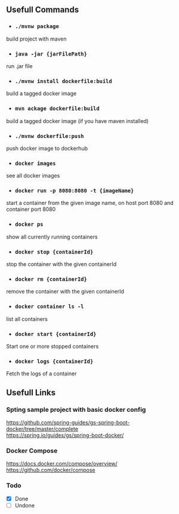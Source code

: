 ## Usefull Commands

- ### `./mvnw package`
build project with maven

- ### `java -jar {jarFilePath}` 
run .jar file

- ### `./mvnw install dockerfile:build`
build a tagged docker image

- ### `mvn ackage dockerfile:build` 
build a tagged docker image (if you have maven installed) 

- ### `./mvnw dockerfile:push`
push docker image to dockerhub

- ### `docker images`
see all docker images

- ### `docker run -p 8080:8080 -t {imageName}`
start a container from the given image name, on host port 8080 and container port 8080 

- ### `docker ps` 
show all currently running containers

- ### `docker stop {containerId}` 
stop the container with the given containerId

- ### `docker rm {containerId}`
remove the container with the given containerId

- ### `docker container ls -l`
list all containers

- ### `docker start {containerId}` 
Start one or more stopped containers

- ### `docker logs {containerId}`
Fetch the logs of a container

## Usefull Links

### Spting sample project with basic docker config
https://github.com/spring-guides/gs-spring-boot-docker/tree/master/complete  
https://spring.io/guides/gs/spring-boot-docker/  

### Docker Compose
https://docs.docker.com/compose/overview/  
https://github.com/docker/compose  

### Todo
- [X] Done
- [ ] Undone
